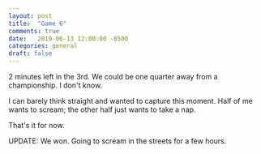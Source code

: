 ```yaml
---
layout: post
title:  "Game 6"
comments: true
date:   2019-06-13 12:00:00 -0500
categories: general
draft: false
---
```


2 minutes left in the 3rd. We could be one quarter away from a championship. I don't know. 

I can barely think straight and wanted to capture this moment. Half of me wants to scream; the other half just wants to take a nap.

That's it for now.

UPDATE: We won. Going to scream in the streets for a few hours.
